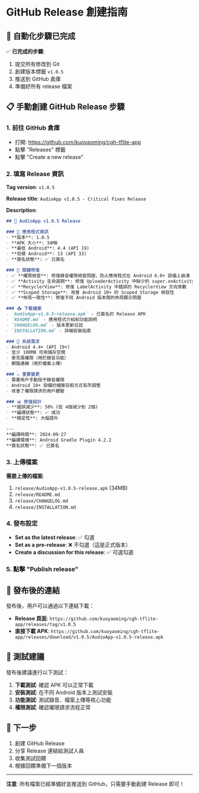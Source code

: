 # GitHub Release 創建指南

## 🚀 自動化步驟已完成

✅ **已完成的步驟**:
1. 提交所有修改到 Git
2. 創建版本標籤 `v1.0.5`
3. 推送到 GitHub 倉庫
4. 準備好所有 release 檔案

## 📋 手動創建 GitHub Release 步驟

### 1. 前往 GitHub 倉庫
- 打開: https://github.com/kuoyaoming/cgh-tflite-app
- 點擊 "Releases" 標籤
- 點擊 "Create a new release"

### 2. 填寫 Release 資訊

**Tag version**: `v1.0.5`

**Release title**: `AudioApp v1.0.5 - Critical Fixes Release`

**Description**:
```markdown
## 🎉 AudioApp v1.0.5 Release

### 📱 應用程式資訊
- **版本**: 1.0.5
- **APK 大小**: 34MB
- **最低 Android**: 4.4 (API 19)
- **目標 Android**: 13 (API 33)
- **簽名狀態**: ✅ 已簽名

### 🔧 關鍵修復
- ✅ **權限檢查**: 修復錄音權限檢查問題，防止應用程式在 Android 6.0+ 設備上崩潰
- ✅ **Activity 生命週期**: 修復 UploaderActivity 中缺少的 super.onActivityResult 調用
- ✅ **RecyclerView**: 修復 LabelActivity 中錯誤的 RecyclerView 方向常數
- ✅ **Scoped Storage**: 改善 Android 10+ 的 Scoped Storage 相容性
- ✅ **佈局一致性**: 修復不同 Android 版本間的佈局顯示問題

### 📥 下載檔案
- `AudioApp-v1.0.5-release.apk` - 已簽名的 Release APK
- `README.md` - 應用程式介紹和功能說明
- `CHANGELOG.md` - 版本更新日誌
- `INSTALLATION.md` - 詳細安裝指南

### 🔐 系統需求
- Android 4.4+ (API 19+)
- 至少 100MB 可用儲存空間
- 麥克風權限（用於錄音功能）
- 網路連線（用於檔案上傳）

### ⚠️ 重要變更
- 需要用戶手動授予錄音權限
- Android 10+ 設備的檔案存取方式有所調整
- 改善了權限請求的用戶體驗

### 📊 修復統計
- **錯誤減少**: 50% (從 4個減少到 2個)
- **編譯狀態**: ✅ 成功
- **穩定性**: 大幅提升

---
**編譯時間**: 2024-09-27  
**編譯環境**: Android Gradle Plugin 4.2.2  
**簽名狀態**: ✅ 已簽名
```

### 3. 上傳檔案

**需要上傳的檔案**:
1. `release/AudioApp-v1.0.5-release.apk` (34MB)
2. `release/README.md`
3. `release/CHANGELOG.md`
4. `release/INSTALLATION.md`

### 4. 發布設定

- **Set as the latest release**: ✅ 勾選
- **Set as a pre-release**: ❌ 不勾選（這是正式版本）
- **Create a discussion for this release**: ✅ 可選勾選

### 5. 點擊 "Publish release"

## 🔗 發布後的連結

發布後，用戶可以通過以下連結下載：
- **Release 頁面**: `https://github.com/kuoyaoming/cgh-tflite-app/releases/tag/v1.0.5`
- **直接下載 APK**: `https://github.com/kuoyaoming/cgh-tflite-app/releases/download/v1.0.5/AudioApp-v1.0.5-release.apk`

## 📱 測試建議

發布後建議進行以下測試：
1. **下載測試**: 確認 APK 可以正常下載
2. **安裝測試**: 在不同 Android 版本上測試安裝
3. **功能測試**: 測試錄音、檔案上傳等核心功能
4. **權限測試**: 確認權限請求流程正常

## 🎯 下一步

1. 創建 GitHub Release
2. 分享 Release 連結給測試人員
3. 收集測試回饋
4. 根據回饋準備下一個版本

---
**注意**: 所有檔案已經準備好並推送到 GitHub，只需要手動創建 Release 即可！